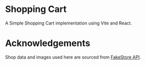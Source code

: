 # Shopping Cart
A Simple Shopping Cart implementation using Vite and React.

# Acknowledgements
Shop data and images used here are sourced from [FakeStore API](https://fakestoreapi.com/).
